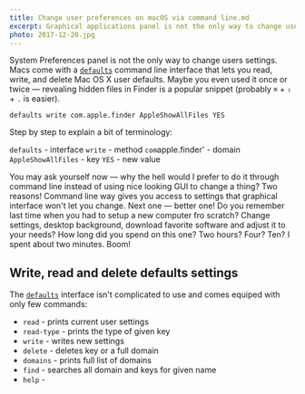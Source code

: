 ```yaml
---
title: Change user preferences on macOS via command line.md
excerpt: Graphical applications panel is not the only way to change user preferences of a macOS system. Defaults command gives you more power to configure your machine that you would have thought. 
photo: 2017-12-20.jpg
---
```


System Preferences panel is not the only way to change users settings. Macs come with a [`defaults`](https://developer.apple.com/legacy/library/documentation/Darwin/Reference/ManPages/man1/defaults.1.html) command line interface that lets you read, write, and delete Mac OS X user defaults. Maybe you even used it once or twice — revealing hidden files in Finder is a popular snippet (probably `⌘` + `⇧` + `.` is easier).

```
defaults write com.apple.finder AppleShowAllFiles YES
```

Step by step to explain a bit of terminology:

`defaults` - interface
`write` - method
`com`apple.finder' - domain
`AppleShowAllFiles` - key
`YES` - new value

You may ask yourself now — why the hell would I prefer to do it through command line instead of using nice looking GUI to change a thing? Two reasons! Command line way gives you access to settings that graphical interface won't let you change. Next one — better one! Do you remember last time when you had to setup a new computer fro scratch? Change settings, desktop background, download favorite software and adjust it to your needs? How long did you spend on this one? Two hours? Four? Ten? I spent about two minutes. Boom!

## Write, read and delete defaults settings

The [`defaults`](https://developer.apple.com/legacy/library/documentation/Darwin/Reference/ManPages/man1/defaults.1.html) interface isn't complicated to use and comes equiped with only few commands:

- `read` - prints current user settings
- `read-type` - prints the type of given key 
- `write` - writes new settings
- `delete` - deletes key or a full domain
- `domains` - prints full list of domains
- `find` - searches all domain and keys for given name
- `help` - 
